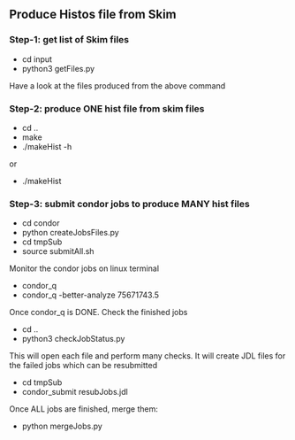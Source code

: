 ## Produce Histos file from Skim

### Step-1: get list of Skim files
* cd input
* python3 getFiles.py  

Have a look at the files produced from the above command

### Step-2: produce ONE hist file from skim files 
* cd ..
* make
* ./makeHist -h

or 
* ./makeHist

### Step-3: submit condor jobs to produce MANY hist files 

* cd condor
* python createJobsFiles.py
* cd tmpSub
* source submitAll.sh

Monitor the condor jobs on linux terminal
* condor_q 
* condor_q -better-analyze 75671743.5

Once condor_q is DONE. Check the finished jobs
* cd ..
* python3 checkJobStatus.py

This will open each file and perform many checks. It  will  create JDL files for the failed 
jobs which can be resubmitted
* cd tmpSub
* condor_submit resubJobs.jdl


Once ALL jobs are finished, merge them:
* python mergeJobs.py
